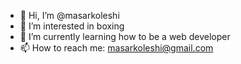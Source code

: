 - 👋 Hi, I’m @masarkoleshi
- 👀 I’m interested in boxing
- 🌱 I’m currently learning how to be a web developer
- 📫 How to reach me: masarkoleshi@gmail.com
